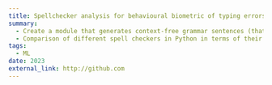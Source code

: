 ```yaml
---
title: Spellchecker analysis for behavioural biometric of typing errors scenario
summary: 
  - Create a module that generates context-free grammar sentences (that allows to manipulate sentences easily), e.g., by random misspells or defined grammar ,mistakes.
  - Comparison of different spell checkers in Python in terms of their effectiveness in detecting typos (randomly generated, QWERTY-based).
tags:
  - ML
date: 2023
external_link: http://github.com
---
```


